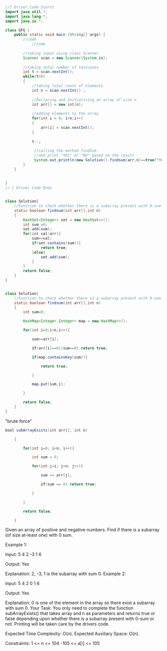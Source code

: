 ```java
//{ Driver Code Starts
import java.util.*;
import java.lang.*;
import java.io.*;

class GFG {
	public static void main (String[] args) {
		//code
			//code
			
		//taking input using class Scanner
		Scanner scan = new Scanner(System.in);
		
		//taking total number of testcases
		int t = scan.nextInt();
		while(t>0)
		{
		    //taking total count of elements
		    int n = scan.nextInt() ;
		    
		    //Declaring and Initializing an array of size n
		    int arr[] = new int[n];
		    
		    //adding elements to the array
		    for(int i = 0; i<n;i++)
		    {
		        arr[i] = scan.nextInt();
		    }
		    
		    t--;
		    
		     //calling the method findSum
		     //and print "YES" or "NO" based on the result
		     System.out.println(new Solution().findsum(arr,n)==true?"Yes":"No");
		}
	}
	
	
}
// } Driver Code Ends


class Solution{
    //Function to check whether there is a subarray present with 0-sum or not.
    static boolean findsum(int arr[],int n)
    {
        HashSet<Integer> set = new HashSet<>();
        int sum =0;
        set.add(sum);
        for(int val:arr){
            sum+=val;
            if(set.contains(sum)){
                return true;
            }else{
                set.add(sum);
            }
        }
        return false;
    }
}
```

```java

class Solution{
    //Function to check whether there is a subarray present with 0-sum or not.
    static boolean findsum(int arr[],int n)
    {
        int sum=0;

        HashMap<Integer,Integer> map = new HashMap<>();

        for(int i=0;i<n;i++){

            sum+=arr[i];

            if(arr[i]==0||sum==0) return true;

            if(map.containsKey(sum)){

                return true;

            }

            map.put(sum,i);

        }

        return false;
    }
}

```

"brute force"


```java
bool subArrayExists(int arr[], int n)

    {

        for(int i=0; i<n; i++){

            int sum = 0;

            for(int j=i; j<n; j++){

                sum += arr[j];

                if(sum == 0) return true;

            }

        }

        return false;

    }
```








Given an array of positive and negative numbers. Find if there is a subarray (of size at-least one) with 0 sum.

Example 1:

Input:
5
4 2 -3 1 6

Output: 
Yes

Explanation: 
2, -3, 1 is the subarray 
with sum 0.
Example 2:

Input:
5
4 2 0 1 6

Output: 
Yes

Explanation: 
0 is one of the element 
in the array so there exist a 
subarray with sum 0.
Your Task:
You only need to complete the function subArrayExists() that takes array and n as parameters and returns true or false depending upon whether there is a subarray present with 0-sum or not. Printing will be taken care by the drivers code.

Expected Time Complexity: O(n).
Expected Auxiliary Space: O(n).

Constraints:
1 <= n <= 104
-105 <= a[i] <= 105

 